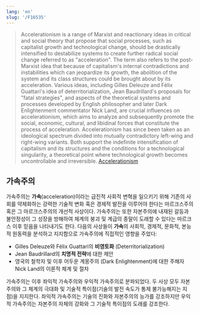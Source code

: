 ```yaml
---
lang: 'en'
slug: '/F16535'
---
```


> Accelerationism is a range of Marxist and reactionary ideas in critical and social theory that propose that social processes, such as capitalist growth and technological change, should be drastically intensified to destabilize systems to create further radical social change referred to as "acceleration". The term also refers to the post-Marxist idea that because of capitalism's internal contradictions and instabilities which can jeopardize its growth, the abolition of the system and its class structures could be brought about by its acceleration. Various ideas, including Gilles Deleuze and Félix Guattari's idea of deterritorialization, Jean Baudrillard's proposals for "fatal strategies", and aspects of the theoretical systems and processes developed by English philosopher and later Dark Enlightenment commentator Nick Land, are crucial influences on accelerationism, which aims to analyze and subsequently promote the social, economic, cultural, and libidinal forces that constitute the process of acceleration. Accelerationism has since been taken as an ideological spectrum divided into mutually contradictory left-wing and right-wing variants. Both support the indefinite intensification of capitalism and its structures and the conditions for a technological singularity, a theoretical point where technological growth becomes uncontrollable and irreversible. [Accelerationism](https://en.wikipedia.org/wiki/Accelerationism)

<div lang="ko" dir="ltr">

## 가속주의

가속주의는 **가속**(acceleration)이라는 급진적 사회적 변혁을 일으키기 위해 기존의 사회를 약체화하는 강력한 기술적 변화 혹은 경제적 발전을 이루어야 한다는 마르크스주의 혹은 그 마르크스주의의 개선적 사상이다.
가속주의는 또한 자본주의에 내재된 갈등과 불안정성이 그 성장을 방해하여 체계의 붕괴 및 계급의 종말이 도래할 수 있다는 마르크스 이후 믿음을 나타내기도 한다.
다음의 사상들이 **가속**의 사회적, 경제적, 문화적, 본능적 원동력을 분석하고 지지함으로 가속주의에 직접적인 영향을 주었다:

- Gilles Deleuze와 Félix Guattari의 **비영토화** (Deterritorialization)
- Jean Baudrillard의 **치명적 전략**에 대한 제안
- 영국의 철학자 및 이후 어두운 계몽주의 (Dark Enlightenment)에 대한 주해자 Nick Land의 이론적 체계 및 절차

가속주의는 이후 좌익적 가속주의와 우익적 가속주의로 분파되었다.
두 사상 모두 자본주의와 그 체계의 극대화 및 기술적 특이점(기술의 발전 속도가 통제 불가능해지는 지점)을 지지한다.
좌익적 가속주의는 기술의 진화와 자본주의의 능가를 강조하지만 우익적 가속주의는 자본주의 자체의 강화와 그 기술적 특이점의 도래를 강조한다.

</div>

<head>
  <html lang="en-US"/>
</head>
